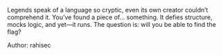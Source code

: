 Legends speak of a language so cryptic, even its own creator couldn’t comprehend it. You’ve found a piece of… something. It defies structure, mocks logic, and yet—it runs. The question is: will you be able to find the flag?

Author: rahisec

